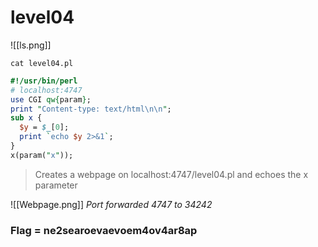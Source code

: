 # level04 

![[ls.png]]

`cat level04.pl`
```perl
#!/usr/bin/perl
# localhost:4747
use CGI qw{param};
print "Content-type: text/html\n\n";
sub x {
  $y = $_[0];
  print `echo $y 2>&1`;
}
x(param("x"));
```
> Creates a webpage on localhost:4747/level04.pl and echoes the x parameter


![[Webpage.png]]
*Port forwarded 4747 to 34242*

### Flag = ne2searoevaevoem4ov4ar8ap